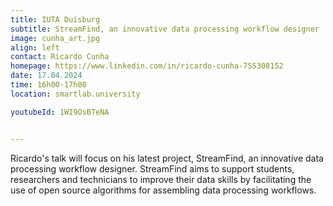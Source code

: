 ```yaml
---
title: IUTA Duisburg
subtitle: StreamFind, an innovative data processing workflow designer
image: cunha_art.jpg
align: left
contact: Ricardo Cunha
homepage: https://www.linkedin.com/in/ricardo-cunha-755308152
date: 17.04.2024
time: 16h00-17h00
location: smartlab.university

youtubeId: 1WI9OsBTeNA


---
```


Ricardo's talk will focus on his latest project, StreamFind, an innovative data processing workflow designer.
StreamFind aims to support students, researchers and technicians to improve their data skills by facilitating
the use of open source algorithms for assembling data processing workflows.

